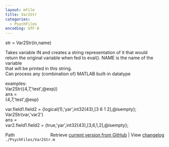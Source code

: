 ```yaml
---
layout: mfile
title: Var2Str
categories:
  - PsychFiles
encoding: UTF-8
---
```


str = Var2Str(in,name)  

Takes variable IN and creates a string representation of it that would  
return the original variable when fed to eval(). NAME is the name of the variable  
that will be printed in this string.  
Can process any (combination of) MATLAB built-in datatype  

examples:  
  Var2Str({4,7,'test',@exp})  
  ans =  
      {4,7,'test',@exp}  

  var.field1.field2 = {logical(1),'yar',int32(43),[3 6 1 2],@isempty};  
  Var2Str(var,'var2')  
  ans =  
      var2.field1.field2 = {true,'yar',int32(43),[3,6,1,2],@isempty};  


<div class="code_header" style="text-align:right;">
  <span style="float:left;">Path&nbsp;&nbsp;</span> <span class="counter">Retrieve <a href=
  "https://raw.github.com/Psychtoolbox-3/Psychtoolbox-3/beta/./PsychFiles/Var2Str.m">current version from GitHub</a> | View <a href=
  "https://github.com/Psychtoolbox-3/Psychtoolbox-3/commits/beta/./PsychFiles/Var2Str.m">changelog</a></span>
</div>
<div class="code">
  <code>./PsychFiles/Var2Str.m</code>
</div>

